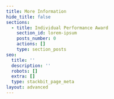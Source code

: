 ```yaml
---
title: More Information
hide_title: false
sections:
  - title: Individual Performance Award
    section_id: lorem-ipsum
    posts_number: 0
    actions: []
    type: section_posts
seo:
  title: ''
  description: ''
  robots: []
  extra: []
  type: stackbit_page_meta
layout: advanced
---
```

